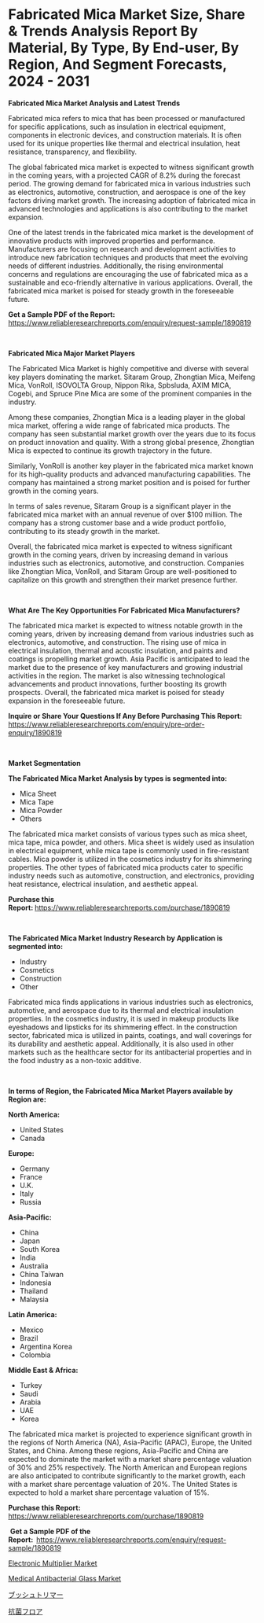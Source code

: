 <p><h1>Fabricated Mica Market Size, Share & Trends Analysis Report By Material, By Type, By End-user, By Region, And Segment Forecasts, 2024 - 2031</h1></p><p><strong>Fabricated Mica Market Analysis and Latest Trends</strong></p>
<p><p>Fabricated mica refers to mica that has been processed or manufactured for specific applications, such as insulation in electrical equipment, components in electronic devices, and construction materials. It is often used for its unique properties like thermal and electrical insulation, heat resistance, transparency, and flexibility. </p><p>The global fabricated mica market is expected to witness significant growth in the coming years, with a projected CAGR of 8.2% during the forecast period. The growing demand for fabricated mica in various industries such as electronics, automotive, construction, and aerospace is one of the key factors driving market growth. The increasing adoption of fabricated mica in advanced technologies and applications is also contributing to the market expansion.</p><p>One of the latest trends in the fabricated mica market is the development of innovative products with improved properties and performance. Manufacturers are focusing on research and development activities to introduce new fabrication techniques and products that meet the evolving needs of different industries. Additionally, the rising environmental concerns and regulations are encouraging the use of fabricated mica as a sustainable and eco-friendly alternative in various applications. Overall, the fabricated mica market is poised for steady growth in the foreseeable future.</p></p>
<p><strong>Get a Sample PDF of the Report:&nbsp;</strong> <a href="https://www.reliableresearchreports.com/enquiry/request-sample/1890819">https://www.reliableresearchreports.com/enquiry/request-sample/1890819</a></p>
<p>&nbsp;</p>
<p><strong>Fabricated Mica Major Market Players</strong></p>
<p><p>The Fabricated Mica Market is highly competitive and diverse with several key players dominating the market. Sitaram Group, Zhongtian Mica, Meifeng Mica, VonRoll, ISOVOLTA Group, Nippon Rika, Spbsluda, AXIM MICA, Cogebi, and Spruce Pine Mica are some of the prominent companies in the industry. </p><p>Among these companies, Zhongtian Mica is a leading player in the global mica market, offering a wide range of fabricated mica products. The company has seen substantial market growth over the years due to its focus on product innovation and quality. With a strong global presence, Zhongtian Mica is expected to continue its growth trajectory in the future.</p><p>Similarly, VonRoll is another key player in the fabricated mica market known for its high-quality products and advanced manufacturing capabilities. The company has maintained a strong market position and is poised for further growth in the coming years.</p><p>In terms of sales revenue, Sitaram Group is a significant player in the fabricated mica market with an annual revenue of over $100 million. The company has a strong customer base and a wide product portfolio, contributing to its steady growth in the market.</p><p>Overall, the fabricated mica market is expected to witness significant growth in the coming years, driven by increasing demand in various industries such as electronics, automotive, and construction. Companies like Zhongtian Mica, VonRoll, and Sitaram Group are well-positioned to capitalize on this growth and strengthen their market presence further.</p></p>
<p>&nbsp;</p>
<p><strong>What Are The Key Opportunities For Fabricated Mica Manufacturers?</strong></p>
<p><p>The fabricated mica market is expected to witness notable growth in the coming years, driven by increasing demand from various industries such as electronics, automotive, and construction. The rising use of mica in electrical insulation, thermal and acoustic insulation, and paints and coatings is propelling market growth. Asia Pacific is anticipated to lead the market due to the presence of key manufacturers and growing industrial activities in the region. The market is also witnessing technological advancements and product innovations, further boosting its growth prospects. Overall, the fabricated mica market is poised for steady expansion in the foreseeable future.</p></p>
<p><strong>Inquire or Share Your Questions If Any Before Purchasing This Report:</strong> <a href="https://www.reliableresearchreports.com/enquiry/pre-order-enquiry/1890819">https://www.reliableresearchreports.com/enquiry/pre-order-enquiry/1890819</a></p>
<p>&nbsp;</p>
<p><strong>Market Segmentation</strong></p>
<p><strong>The Fabricated Mica Market Analysis by types is segmented into:</strong></p>
<p><ul><li>Mica Sheet</li><li>Mica Tape</li><li>Mica Powder</li><li>Others</li></ul></p>
<p><p>The fabricated mica market consists of various types such as mica sheet, mica tape, mica powder, and others. Mica sheet is widely used as insulation in electrical equipment, while mica tape is commonly used in fire-resistant cables. Mica powder is utilized in the cosmetics industry for its shimmering properties. The other types of fabricated mica products cater to specific industry needs such as automotive, construction, and electronics, providing heat resistance, electrical insulation, and aesthetic appeal.</p></p>
<p><strong>Purchase this Report:&nbsp;</strong><a href="https://www.reliableresearchreports.com/purchase/1890819">https://www.reliableresearchreports.com/purchase/1890819</a></p>
<p>&nbsp;</p>
<p><strong>The Fabricated Mica Market Industry Research by Application is segmented into:</strong></p>
<p><ul><li>Industry</li><li>Cosmetics</li><li>Construction</li><li>Other</li></ul></p>
<p><p>Fabricated mica finds applications in various industries such as electronics, automotive, and aerospace due to its thermal and electrical insulation properties. In the cosmetics industry, it is used in makeup products like eyeshadows and lipsticks for its shimmering effect. In the construction sector, fabricated mica is utilized in paints, coatings, and wall coverings for its durability and aesthetic appeal. Additionally, it is also used in other markets such as the healthcare sector for its antibacterial properties and in the food industry as a non-toxic additive.</p></p>
<p>&nbsp;</p>
<p><strong>In terms of Region, the Fabricated Mica Market Players available by Region are:</strong></p>
<p>
    <p> <strong> North America: </strong>
        <ul>
            <li>United States</li>
            <li>Canada</li>
        </ul>
        </p> 
    <p> <strong> Europe: </strong>
        <ul>
            <li>Germany</li>
            <li>France</li>
            <li>U.K.</li>
            <li>Italy</li>
            <li>Russia</li>
        </ul>
        </p> 
    <p> <strong> Asia-Pacific: </strong>
        <ul>
            <li>China</li>
            <li>Japan</li>
            <li>South Korea</li>
            <li>India</li>
            <li>Australia</li>
            <li>China Taiwan</li>
            <li>Indonesia</li>
            <li>Thailand</li>
            <li>Malaysia</li>
        </ul>
        </p> 
    <p> <strong> Latin America: </strong>
        <ul>
            <li>Mexico</li>
            <li>Brazil</li>
            <li>Argentina Korea</li>
            <li>Colombia</li>
        </ul>
        </p> 
    <p> <strong> Middle East & Africa: </strong>
        <ul>
            <li>Turkey</li>
            <li>Saudi</li>
            <li>Arabia</li>
            <li>UAE</li>
            <li>Korea</li>
        </ul>
    </p>
    </p>
<p><p>The fabricated mica market is projected to experience significant growth in the regions of North America (NA), Asia-Pacific (APAC), Europe, the United States, and China. Among these regions, Asia-Pacific and China are expected to dominate the market with a market share percentage valuation of 30% and 25% respectively. The North American and European regions are also anticipated to contribute significantly to the market growth, each with a market share percentage valuation of 20%. The United States is expected to hold a market share percentage valuation of 15%.</p></p>
<p><strong>Purchase this Report: </strong><a href="https://www.reliableresearchreports.com/purchase/1890819">https://www.reliableresearchreports.com/purchase/1890819</a></p>
<p>&nbsp;<strong>Get a Sample PDF of the Report:&nbsp;&nbsp;</strong><a href="https://www.reliableresearchreports.com/enquiry/request-sample/1890819">https://www.reliableresearchreports.com/enquiry/request-sample/1890819</a></p>
<p><strong></strong></p>
<p><p><a href="https://view.publitas.com/reportprime-1/electronic-multiplier-market-provides-detailed-segmentation-of-this-market-based-on-type-application-and-region-and-forecast-for-the-period-from-2024-2031/">Electronic Multiplier Market</a></p><p><a href="https://unruly-ladybug-44b.notion.site/Medical-Antibacterial-Glass-Market-Size-2024-2031-Global-Industrial-Analysis-Key-Geographical-Reg-869f3d3146ba4b2ba5491a57604b9f8c">Medical Antibacterial Glass Market</a></p><p><a href="https://medium.com/@terrelliemann565620/%E3%83%96%E3%83%83%E3%82%B7%E3%83%A5%E3%83%88%E3%83%AA%E3%83%9E%E3%83%BC%E5%B8%82%E5%A0%B4%E8%AA%BF%E6%9F%BB%E3%83%AC%E3%83%9D%E3%83%BC%E3%83%88-%E3%81%9D%E3%81%AE%E6%AD%B4%E5%8F%B2%E3%81%A8%E5%B0%86%E6%9D%A5%E4%BA%88%E6%B8%AC-2024%E5%B9%B4%E3%81%8B%E3%82%892031%E5%B9%B4-9b08d9256fed">ブッシュトリマー</a></p><p><a href="https://medium.com/@jodyomenick9056/%E6%8A%97%E8%8F%8C%E6%80%A7%E5%BA%8A%E5%B8%82%E5%A0%B4-%E5%B8%82%E5%A0%B4%E3%82%B7%E3%82%A7%E3%82%A2-%E5%B8%82%E5%A0%B4%E5%8B%95%E5%90%91-%E3%81%8A%E3%82%88%E3%81%B3%E5%B0%86%E6%9D%A5%E3%81%AE%E6%88%90%E9%95%B7%E3%82%92%E6%8E%A2%E3%82%8B-3f172b8293be">抗菌フロア</a></p></p>